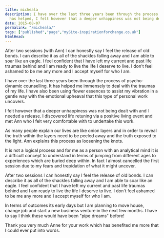 ```yaml
---
title: micheala
description: I have over the last three years been through the process of psycho-dynamic counselling. It 
  has helped, I felt however that a deeper unhappiness was not being dealt with.
date: 2015-08-07
permalink: "/micheala/"
tags: ["published","page","mySite-inspirationforchange.co.uk"]
htmlHead: 
---
```

After two sessions (with Ann) I can honestly say I feel the release of old bonds. I can describe it as all of the shackles falling away and I am able to soar like an eagle. I feel confident that I have left my current and past life traumas behind and I am ready to live the life I deserve to live. I don't feel ashamed to be me any more and I accept myself for who I am.
<!--more-->

I have over the last three years been through the process of psycho-dynamic counselling. It has helped me immensely to deal with the traumas of my life. I have also been using flower essences to assist my vibration in a gentle way with the emotional upheaval that this type of personal work uncovers.

I felt however that a deeper unhappiness was not being dealt with and I needed a release. I discovered life retuning via a positive living event and met Ann who I felt very comfortable with to undertake this work.

As many people explain our lives are like onion layers and in order to reveal the truth within the layers need to be peeled away and the truth exposed to the light. Ann explains this process as loosening the knots.

It is not a logical process and for me as a person with an analytical mind it is a difficult concept to understand in terms of jumping from different ages to experiences which are buried deep within. In fact I almost cancelled the first session due to my fears and trepidation of what it might uncover.

After two sessions I can honestly say I feel the release of old bonds. I can describe it as all of the shackles falling away and I am able to soar like an eagle. I feel confident that I have left my current and past life traumas behind and I am ready to live the life I deserve to live. I don't feel ashamed to be me any more and I accept myself for who I am.

In terms of outcomes its early days but I am planning to move house, change job and start a new business venture in the next few months. I have to say I think these would have been "pipe dreams" before!

Thank you very much Anne for your work which has benefited me more that I could ever put into words.
